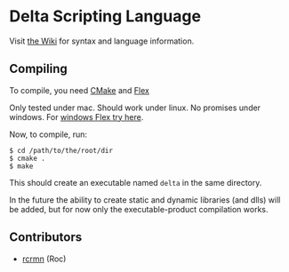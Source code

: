 # Delta Scripting Language

Visit [the Wiki](https://github.com/rcrmn/delta-script/wiki) for syntax and language information.


## Compiling

To compile, you need [CMake](http://www.cmake.org/) and [Flex](http://flex.sourceforge.net/)

Only tested under mac. Should work under linux. No promises under windows. For [windows Flex try here](http://gnuwin32.sourceforge.net/packages/flex.htm).

Now, to compile, run:
```
$ cd /path/to/the/root/dir
$ cmake .
$ make
```

This should create an executable named `delta` in the same directory.


In the future the ability to create static and dynamic libraries (and dlls) will be added, but for now only the executable-product compilation works.


## Contributors

 * [rcrmn](https://github.com/rcrmn) (Roc)


